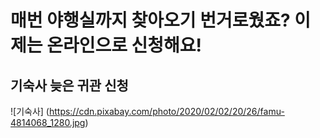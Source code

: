# 매번 야행실까지 찾아오기 번거로웠죠? 이제는 온라인으로 신청해요!
## 기숙사 늦은 귀관 신청
![기숙사] (https://cdn.pixabay.com/photo/2020/02/02/20/26/famu-4814068_1280.jpg)
